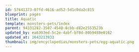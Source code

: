 ```yaml
---
id: 57641373-07fd-4616-ad52-5d1c0da2c815
blueprint: pages
title: Aquatic
template: monsters-pets/index
parent: 94331282-3507-4540-8cbb-d82e2553523b
updated_by: ea6393ed-5c2e-4abf-b78d-80b9488e0102
updated_at: 1643213933
thumbnail: img/encyclopedias/monsters-pets/egg-aquatic.png
---
```

